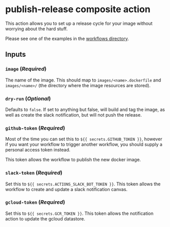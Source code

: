 # publish-release composite action

This action allows you to set up a release cycle for 
your image without worrying about the hard stuff.

Please see one of the examples in the [workflows directory](../../workflows).

## Inputs

### `image` (*Required*)

The name of the image. This should map to `images/<name>.dockerfile` and 
`images/<name>/` (the directory where the image resources are stored).

### `dry-run` (*Optional*)

Defaults to `false`. If set to anything but false, will build and tag
the image, as well as create the slack notification, but will not
push the release.

### `github-token` (*Required*)

Most of the time you can set this to `${{ secrets.GITHUB_TOKEN }}`, however 
if you want your workflow to trigger another workflow, you should 
supply a personal access token instead. 

This token allows the workflow to publish the new docker image.

### `slack-token` (*Required*)

Set this to `${{ secrets.ACTIONS_SLACK_BOT_TOKEN }}`. This token allows the workflow
to create and update a slack notification canvas.

### `gcloud-token` (*Required*)

Set this to `${{ secrets.GCR_TOKEN }}`. This token allows the notification 
action to update the gcloud datastore.
